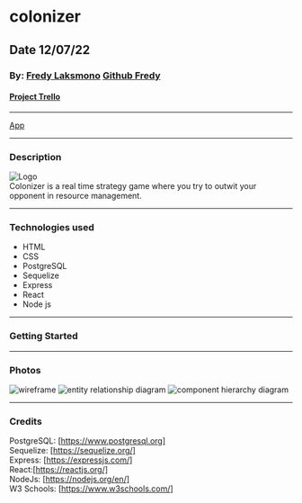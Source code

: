 # colonizer

## Date 12/07/22
### By: [Fredy Laksmono](https://www.linkedin.com/in/fredy-laksmono/) [Github Fredy](https://github.com/fredy-laksmono)
#### [Project Trello](https://trello.com/b/MP1kDdIV/colonizer)

---

[App](https://github.com/fredy-laksmono/colonizer)

---

### Description
![Logo]()   
Colonizer is a real time strategy game where you try to outwit your opponent in resource management. 

***

### Technologies used

* HTML
* CSS
* PostgreSQL
* Sequelize
* Express
* React
* Node js

***

### Getting Started


***

### Photos
![wireframe](./assets/a.png)
![entity relationship diagram](./assets/a.png)
![component hierarchy diagram](./assets/a.png)

***

### Credits

PostgreSQL: [https://www.postgresql.org]   
Sequelize: [https://sequelize.org/]  
Express: [https://expressjs.com/]   
React:[https://reactjs.org/]   
NodeJs: [https://nodejs.org/en/]   
W3 Schools: [https://www.w3schools.com/]   